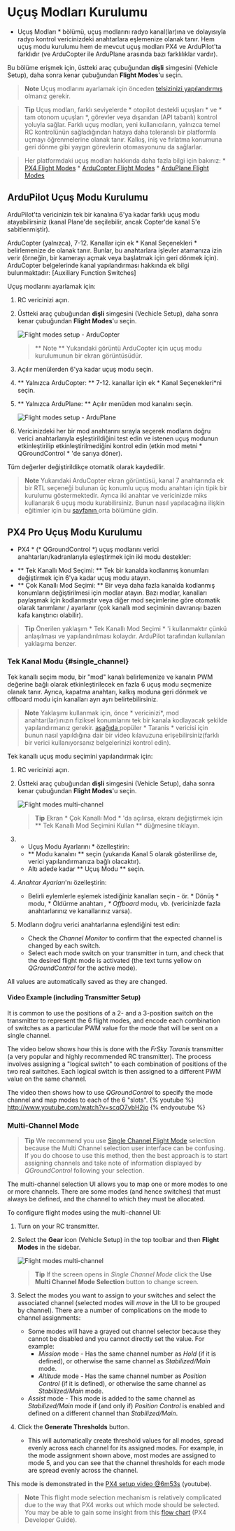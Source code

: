 # Uçuş Modları Kurulumu

* Uçuş Modları * bölümü, uçuş modlarını radyo kanal(lar)ına ve dolayısıyla radyo kontrol vericinizdeki anahtarlara eşlemenize olanak tanır. Hem uçuş modu kurulumu hem de mevcut uçuş modları PX4 ve ArduPilot'ta farklıdır (ve ArduCopter ile ArduPlane arasında bazı farklılıklar vardır).

Bu bölüme erişmek için, üstteki araç çubuğundan **dişli** simgesini (Vehicle Setup), daha sonra kenar çubuğundan **Flight Modes**'u seçin.

> **Note** Uçuş modlarını ayarlamak için önceden [ telsizinizi yapılandırmış ](../SetupView/Radio.md) olmanız gerekir.

<span></span>

> **Tip** Uçuş modları, farklı seviyelerde * otopilot destekli uçuşları * ve * tam otonom uçuşları *, görevler veya dışarıdan (API tabanlı) kontrol yoluyla sağlar. Farklı uçuş modları, yeni kullanıcıların, yalnızca temel RC kontrolünün sağladığından hataya daha toleranslı bir platformla uçmayı öğrenmelerine olanak tanır. Kalkış, iniş ve fırlatma konumuna geri dönme gibi yaygın görevlerin otomasyonunu da sağlarlar.

<div>
</div>

> Her platformdaki uçuş modları hakkında daha fazla bilgi için bakınız: * [PX4 Flight Modes](https://docs.px4.io/en/flight_modes/) * [ArduCopter Flight Modes](http://ardupilot.org/copter/docs/flight-modes.html) * [ArduPlane Flight Modes](http://ardupilot.org/plane/docs/flight-modes.html)

## ArduPilot Uçuş Modu Kurulumu

ArduPilot'ta vericinizin tek bir kanalına 6'ya kadar farklı uçuş modu atayabilirsiniz (kanal Plane'de seçilebilir, ancak Copter'de kanal 5'e sabitlenmiştir).

ArduCopter (yalnızca), 7-12. Kanallar için ek * Kanal Seçenekleri * belirlemenize de olanak tanır. Bunlar, bu anahtarlara işlevler atamanıza izin verir (örneğin, bir kamerayı açmak veya başlatmak için geri dönmek için). ArduCopter belgelerinde kanal yapılandırması hakkında ek bilgi bulunmaktadır: [Auxiliary Function Switches]

Uçuş modlarını ayarlamak için:

1. RC vericinizi açın.
2. Üstteki araç çubuğundan **dişli** simgesini (Vechicle Setup), daha sonra kenar çubuğundan **Flight Modes**'u seçin.
    
    ![Flight modes setup - ArduCopter](../../assets/setup/flight_modes_copter_ardupilot.jpg)
    
    > ** Note ** Yukarıdaki görüntü ArduCopter için uçuş modu kurulumunun bir ekran görüntüsüdür.

3. Açılır menülerden 6'ya kadar uçuş modu seçin.

4. ** Yalnızca ArduCopter: ** 7-12. kanallar için ek * Kanal Seçenekleri*ni seçin.
5. ** Yalnızca ArduPlane: ** Açılır menüden mod kanalını seçin.
    
    ![Flight modes setup - ArduPlane](../../assets/setup/flight_modes_plane_ardupilot.jpg)

6. Vericinizdeki her bir mod anahtarını sırayla seçerek modların doğru verici anahtarlarıyla eşleştirildiğini test edin ve istenen uçuş modunun etkinleştirilip etkinleştirilmediğini kontrol edin (etkin mod metni * QGroundControl * 'de sarıya döner).

Tüm değerler değiştirildikçe otomatik olarak kaydedilir.

> **Note** Yukarıdaki ArduCopter ekran görüntüsü, kanal 7 anahtarında ek bir RTL seçeneği bulunan üç konumlu uçuş modu anahtarı için tipik bir kurulumu göstermektedir. Ayrıca iki anahtar ve vericinizde miks kullanarak 6 uçuş modu kurabilirsiniz. Bunun nasıl yapılacağına ilişkin eğitimler için bu [ sayfanın ](http://ardupilot.org/copter/docs/common-rc-transmitter-flight-mode-configuration.html#common-rc-transmitter-flight-mode-configuration) orta bölümüne gidin.

## PX4 Pro Uçuş Modu Kurulumu

* PX4 * (* QGroundControl *) uçuş modlarını verici anahtarları/kadranlarıyla eşleştirmek için iki modu destekler:

- ** Tek Kanallı Mod Seçimi: ** Tek bir kanalda kodlanmış konumları değiştirmek için 6'ya kadar uçuş modu atayın. 
- ** Çok Kanallı Mod Seçimi: ** Bir veya daha fazla kanalda kodlanmış konumların değiştirilmesi için modlar atayın. Bazı modlar, kanalları paylaşmak için kodlanmıştır veya diğer mod seçimlerine göre otomatik olarak tanımlanır / ayarlanır (çok kanallı mod seçiminin davranışı bazen kafa karıştırıcı olabilir). 

> **Tip** Önerilen yaklaşım * Tek Kanallı Mod Seçimi * 'i kullanmaktır çünkü anlaşılması ve yapılandırılması kolaydır. ArduPilot tarafından kullanılan yaklaşıma benzer.

### Tek Kanal Modu {#single_channel}

Tek kanallı seçim modu, bir "mod" kanalı belirlemenize ve kanalın PWM değerine bağlı olarak etkinleştirilecek en fazla 6 uçuş modu seçmenize olanak tanır. Ayrıca, kapatma anahtarı, kalkış moduna geri dönmek ve offboard modu için kanalları ayrı ayrı belirtebilirsiniz.

> **Note** Yaklaşımı kullanmak için, önce * vericinizi*, mod anahtar(lar)ınızın fiziksel konumlarını tek bir kanala kodlayacak şekilde yapılandırmanız gerekir. [ aşağıda ](#taranis_setup) popüler * Taranis * vericisi için bunun nasıl yapıldığına dair bir video kılavuzuna erişebilirsiniz(farklı bir verici kullanıyorsanız belgelerinizi kontrol edin).

Tek kanallı uçuş modu seçimini yapılandırmak için:

1. RC vericinizi açın.
2. Üstteki araç çubuğundan **dişli** simgesini (Vehicle Setup), daha sonra kenar çubuğundan **Flight Modes**'u seçin.
    
    ![Flight modes multi-channel](../../assets/setup/flight_modes_single_channel_px4.jpg)
    
    > **Tip** Ekran * Çok Kanallı Mod * 'da açılırsa, ekranı değiştirmek için ** Tek Kanallı Mod Seçimini Kullan ** düğmesine tıklayın.

3. * Uçuş Modu Ayarlarını * özelleştirin:
    
    - ** Modu kanalını ** seçin (yukarıda Kanal 5 olarak gösterilirse de, verici yapılandırmanıza bağlı olacaktır). 
    - Altı adede kadar ** Uçuş Modu ** seçin.
4. *Anahtar Ayarları*'nı özelleştirin: 
    - Belirli eylemlerle eşlemek istediğiniz kanalları seçin - ör. * Dönüş * modu, * Öldürme anahtarı *, * Offboard* modu, vb. (vericinizde fazla anahtarlarınız ve kanallarınız varsa).
5. Modların doğru verici anahtarlarına eşlendiğini test edin: 
    - Check the *Channel Monitor* to confirm that the expected channel is changed by each switch.
    - Select each mode switch on your transmitter in turn, and check that the desired flight mode is activated (the text turns yellow on *QGroundControl* for the active mode).

All values are automatically saved as they are changed.

#### Video Example (including Transmitter Setup)

It is common to use the positions of a 2- and a 3-position switch on the transmitter to represent the 6 flight modes, and encode each combination of switches as a particular PWM value for the mode that will be sent on a single channel.

The video below shows how this is done with the *FrSky Taranis* transmitter (a very popular and highly recommended RC transmitter). The process involves assigning a "logical switch" to each combination of positions of the two real switches. Each logical switch is then assigned to a different PWM value on the same channel.

<span id="taranis_setup"></span>
The video then shows how to use *QGroundControl* to specify the mode channel and map modes to each of the 6 "slots". {% youtube %} http://www.youtube.com/watch?v=scqO7vbH2jo {% endyoutube %}

### Multi-Channel Mode

> **Tip** We recommend you use [Single Channel Flight Mode](#single_channel) selection because the Multi Channel selection user interface can be confusing. If you do choose to use this method, then the best approach is to start assigning channels and take note of information displayed by *QGroundControl* following your selection.

The multi-channel selection UI allows you to map one or more modes to one or more channels. There are some modes (and hence switches) that must always be defined, and the channel to which they must be allocated.

To configure flight modes using the multi-channel UI:

1. Turn on your RC transmitter.
2. Select the **Gear** icon (Vehicle Setup) in the top toolbar and then **Flight Modes** in the sidebar.
    
    ![Flight modes multi-channel](../../assets/setup/flight_modes_multi_channel_px4.jpg)
    
    > **Tip** If the screen opens in *Single Channel Mode* click the **Use Multi Channel Mode Selection** button to change screen.

3. Select the modes you want to assign to your switches and select the associated channel (selected modes will *move* in the UI to be grouped by channel). There are a number of complications on the mode to channel assignments:
    
    - Some modes will have a grayed out channel selector because they cannot be disabled and you cannot directly set the value. For example: 
        - *Mission* mode - Has the same channel number as *Hold* (if it is defined), or otherwise the same channel as *Stabilized/Main* mode.
        - *Altitude* mode - Has the same channel number as *Position Control* (if it is defined), or otherwise the same channel as *Stabilized/Main* mode.
    - *Assist* mode - This mode is added to the same channel as *Stabilized/Main* mode if (and only if) *Position Control* is enabled and defined on a different channel than *Stabilized/Main*.
4. Click the **Generate Thresholds** button. 
    - This will automatically create threshold values for all modes, spread evenly across each channel for its assigned modes. For example, in the mode assignment shown above, most modes are assigned to mode 5, and you can see that the channel thresholds for each mode are spread evenly across the channel. 

This mode is demonstrated in the [PX4 setup video @6m53s](https://youtu.be/91VGmdSlbo4?t=6m53s) (youtube).

> **Note** This flight mode selection mechanism is relatively complicated due to the way that PX4 works out which mode should be selected. You may be able to gain some insight from this [flow chart](https://dev.px4.io/en/concept/flight_modes.html#flight-mode-evaluation-diagram) (PX4 Developer Guide).
